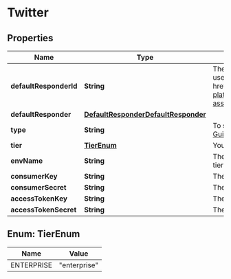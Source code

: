 

# Twitter


## Properties

| Name | Type | Description | Notes |
|------------ | ------------- | ------------- | -------------|
|**defaultResponderId** | **String** | The default responder ID for the integration. This is the ID of the responder that will be used to send messages to the user. For more information, refer to the &lt;a href&#x3D;\&quot;https://developer.zendesk.com/documentation/conversations/messaging-platform/programmable-conversations/switchboard/#default-integration-assignment\&quot;&gt;Switchboard guide&lt;/a&gt;.  |  [optional] |
|**defaultResponder** | [**DefaultResponderDefaultResponder**](DefaultResponderDefaultResponder.md) |  |  [optional] |
|**type** | **String** | To set up a Twitter integration, please follow the steps outlined in the [Twitter Setup Guide](https://docs.smooch.io/guide/twitter/#setup).  |  [optional] |
|**tier** | [**TierEnum**](#TierEnum) | Your Twitter app&#39;s tier. Only \&quot;enterprise\&quot; is supported for new integrations. |  |
|**envName** | **String** | The Twitter dev environments label. Only required / used for sandbox and premium tiers. |  [optional] [readonly] |
|**consumerKey** | **String** | The consumer key for your Twitter app. |  |
|**consumerSecret** | **String** | The consumer key secret for your Twitter app. |  |
|**accessTokenKey** | **String** | The access token key obtained from your user via oauth. |  |
|**accessTokenSecret** | **String** | The access token secret obtained from your user via oauth. |  |



## Enum: TierEnum

| Name | Value |
|---- | -----|
| ENTERPRISE | &quot;enterprise&quot; |



